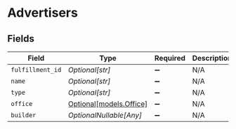 # Advertisers


## Fields

| Field                                          | Type                                           | Required                                       | Description                                    |
| ---------------------------------------------- | ---------------------------------------------- | ---------------------------------------------- | ---------------------------------------------- |
| `fulfillment_id`                               | *Optional[str]*                                | :heavy_minus_sign:                             | N/A                                            |
| `name`                                         | *Optional[str]*                                | :heavy_minus_sign:                             | N/A                                            |
| `type`                                         | *Optional[str]*                                | :heavy_minus_sign:                             | N/A                                            |
| `office`                                       | [Optional[models.Office]](../models/office.md) | :heavy_minus_sign:                             | N/A                                            |
| `builder`                                      | *OptionalNullable[Any]*                        | :heavy_minus_sign:                             | N/A                                            |